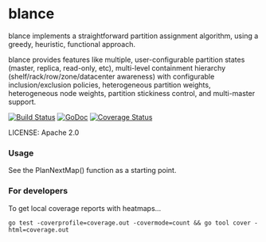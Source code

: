 blance
======

blance implements a straightforward partition assignment algorithm,
using a greedy, heuristic, functional approach.

blance provides features like multiple, user-configurable partition
states (master, replica, read-only, etc), multi-level containment
hierarchy (shelf/rack/row/zone/datacenter awareness) with configurable
inclusion/exclusion policies, heterogeneous partition weights,
heterogeneous node weights, partition stickiness control, and multi-master
support.

[![Build Status](https://travis-ci.org/couchbase/blance.svg)](https://travis-ci.org/couchbase/blance) [![GoDoc](https://godoc.org/github.com/couchbase/blance?status.svg)](https://godoc.org/github.com/couchbase/blance) [![Coverage Status](https://coveralls.io/repos/couchbase/blance/badge.svg?branch=master&service=github)](https://coveralls.io/github/couchbase/blance?branch=master)

LICENSE: Apache 2.0

### Usage

See the PlanNextMap() function as a starting point.

### For developers

To get local coverage reports with heatmaps...

    go test -coverprofile=coverage.out -covermode=count && go tool cover -html=coverage.out
